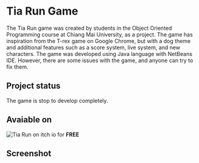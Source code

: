 # Tia Run Game
The Tia Run game was created by students in the Object Oriented Programming course at Chiang Mai University, as a project. The game has inspiration from the T-rex game on Google Chrome, but with a dog theme and additional features such as a score system, live system, and new characters. The game was developed using Java language with NetBeans IDE. However, there are some issues with the game, and anyone can try to fix them.

## Project status
The game is stop to develop completely.

## Avaiable on
![Tia Run on itch io](https://khwoat.itch.io/tia-run) for **FREE**

## Screenshot
